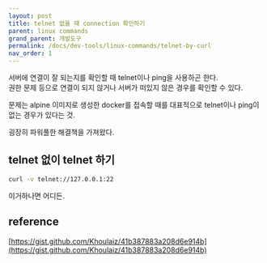 ```yaml
---
layout: post
title: telnet 없을 때 connection 확인하기
parent: linux commands
grand_parent: 개발도구
permalink: /docs/dev-tools/linux-commands/telnet-by-curl
nav_order: 1
---
```


서버에 연결이 잘 되는지를 확인할 때 telnet이나 ping을 사용하곤 한다.  
권한 문제 등으로 연결이 되지 않거나 서버가 떠있지 않은 경우를 확인할 수 있다.

문제는 alpine 이미지로 생성한 docker를 접속할 때를 대표적으로 telnet이나 ping이 없는 경우가 있다는 것.

굉장히 파워풀한 해결책을 가져왔다.

## telnet 없이 telnet 하기

```sh
curl -v telnet://127.0.0.1:22
```

이거하나면 어디든.

## reference

[https://gist.github.com/Khoulaiz/41b387883a208d6e914b](https://gist.github.com/Khoulaiz/41b387883a208d6e914b)  